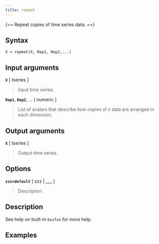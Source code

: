 ```yaml
---
title: repmat
---
```




{== Repeat copies of time series data. ==}


## Syntax 

    X = repmat(X, Rep1, Rep2,...)


## Input arguments 

__`X`__ [ tseries ]
> 
> Input time series.
> 

__`Rep1`__, __`Rep2`__, ... [ numeric ] 
> 
> List of scalars that describe how
> copies of `X` data are arranged in each dimension.
> 

## Output arguments 

__`X`__ [ tseries ] 
> 
> Output time series.
> 


## Options 

__`zzz=default`__ [ zzz | ___ ]
> 
> Description
> 


## Description 

See help on built-in `bsxfun` for more help.

## Examples

```matlab
```

